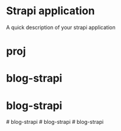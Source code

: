 # Strapi application

A quick description of your strapi application
# proj
# blog-strapi
# blog-strapi
#   b l o g - s t r a p i  
 #   b l o g - s t r a p i  
 # blog-strapi
